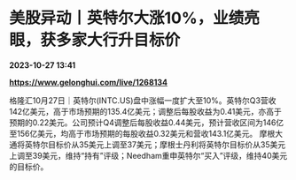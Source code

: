 # 美股异动丨英特尔大涨10%，业绩亮眼，获多家大行升目标价

**2023-10-27 13:41**

**https://www.gelonghui.com/live/1268134**

格隆汇10月27日｜英特尔(INTC.US)盘中涨幅一度扩大至10%。英特尔Q3营收142亿美元，高于市场预期的135.4亿美元；调整后每股收益为0.41美元，亦高于预期的0.22美元。公司预计Q4调整后每股收益0.44美元，预计营收区间为146亿至156亿美元，均高于市场预期的每股收益0.32美元和营收143.1亿美元。 摩根大通将英特尔目标价从35美元上调至37美元；摩根士丹利将英特尔目标价从35美元上调至39美元，维持“持有”评级；Needham重申英特尔“买入”评级，维持40美元的目标价。
